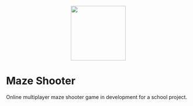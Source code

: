 <p align="center">
    <img width="150" src="https://i.ibb.co/QYzSw0S/maze.png"/>
</p>

# Maze Shooter

Online multiplayer maze shooter game in development for a school project.